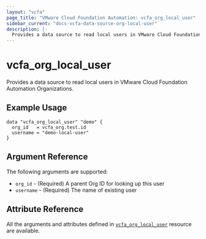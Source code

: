 ```yaml
---
layout: "vcfa"
page_title: "VMware Cloud Foundation Automation: vcfa_org_local_user"
sidebar_current: "docs-vcfa-data-source-org-local-user"
description: |-
  Provides a data source to read local users in VMware Cloud Foundation Automation Organizations.
---
```


# vcfa\_org\_local\_user

Provides a data source to read local users in VMware Cloud Foundation Automation Organizations.

## Example Usage

```hcl
data "vcfa_org_local_user" "demo" {
  org_id   = vcfa_org.test.id
  username = "demo-local-user"
}

```

## Argument Reference

The following arguments are supported:

- `org_id` - (Required) A parent Org ID for looking up this user
- `username` - (Required) The name of existing user

## Attribute Reference

All the arguments and attributes defined in
[`vcfa_org_local_user`](/providers/vmware/vcfa/latest/docs/resources/org_local_user) resource are
available.
